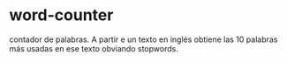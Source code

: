 # word-counter
contador de palabras.
A partir e un texto en inglés obtiene las 10 palabras más usadas en ese texto obviando stopwords.
